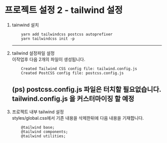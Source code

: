 # 프로젝트 설정 2 - tailwind 설정

<ol>
<li>tainwind 설치</li>

```
    yarn add tailwindcss postcss autoprefixer
    yarn tailwindcss init -p
```

---
<li>tailwind 설정파일 설정</li>
이작업후 
다음 2개의 파일이 생성됩니다.

```
    Created Tailwind CSS config file: tailwind.config.js
    Created PostCSS config file: postcss.config.js
```

(ps)
postcss.config.js 파일은 터치할 필요없습니다.
tailwind.config.js 을 커스터마이징 할 예정
---
<li> 프로젝트 내부 tailwind 설정</li>
styles/global.css에서
기존 내용을 삭제한뒤에 다음 내용을 기재합니다.

```
    @tailwind base;
    @tailwind components;
    @tailwind utilities;
```
</ol>



